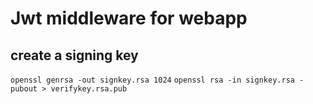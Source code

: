 # Jwt middleware for webapp

## create a signing key

`openssl genrsa -out signkey.rsa 1024` 
`openssl rsa -in signkey.rsa -pubout > verifykey.rsa.pub`